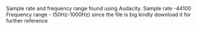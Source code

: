 Sample rate and frequency range found using Audacity.
Sample rate -44100
Frequency range - (50Hz-1000Hz)
since the file is big kindly download it for further reference 
